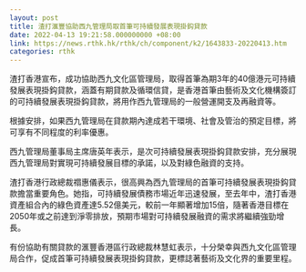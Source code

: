 ```yaml
---
layout: post
title: 渣打滙豐協助西九管理局取首筆可持續發展表現掛鈎貸款
date: 2022-04-13 19:21:58.000000000 +08:00
link: https://news.rthk.hk/rthk/ch/component/k2/1643833-20220413.htm
categories: rthk
---
```


渣打香港宣布，成功協助西九文化區管理局，取得首筆為期3年的40億港元可持續發展表現掛鈎貸款，涵蓋有期貸款及循環信貸，是香港首筆由藝術及文化機構簽訂的可持續發展表現掛鈎貸款，將用作西九管理局的一般營運開支及再融資等。

根據安排，如果西九管理局在貸款期內達成若干環境、社會及管治的預定目標，將可享有不同程度的利率優惠。

西九管理局董事局主席唐英年表示，是次可持續發展表現掛鈎貸款安排，充分展現西九管理局對實現可持續發展目標的承諾，以及對綠色融資的支持。
 
渣打香港行政總裁禤惠儀表示，很高興為西九管理局的首筆可持續發展表現掛鈎貸款擔當重要角色。她指，可持續發展債務市場近年迅速發展，至去年中，渣打香港資產組合內的綠色資產達5.52億美元，較前一年顯著增加15倍，隨著香港目標在2050年或之前達到淨零排放，預期市場對可持續發展融資的需求將繼續強勁增長。

有份協助有關貸款的滙豐香港區行政總裁林慧虹表示，十分榮幸與西九文化區管理局合作，促成首筆可持續發展表現掛鈎貸款，更標誌著藝術及文化界的重要里程。
